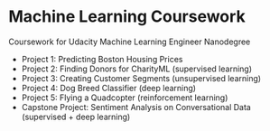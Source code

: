 # Machine Learning Coursework
Coursework for Udacity Machine Learning Engineer Nanodegree
- Project 1: Predicting Boston Housing Prices 
- Project 2: Finding Donors for CharityML (supervised learning)
- Project 3: Creating Customer Segments (unsupervised learning)
- Project 4: Dog Breed Classifier (deep learning)
- Project 5: Flying a Quadcopter (reinforcement learning)
- Capstone Project: Sentiment Analysis on Conversational Data (supervised + deep learning)

